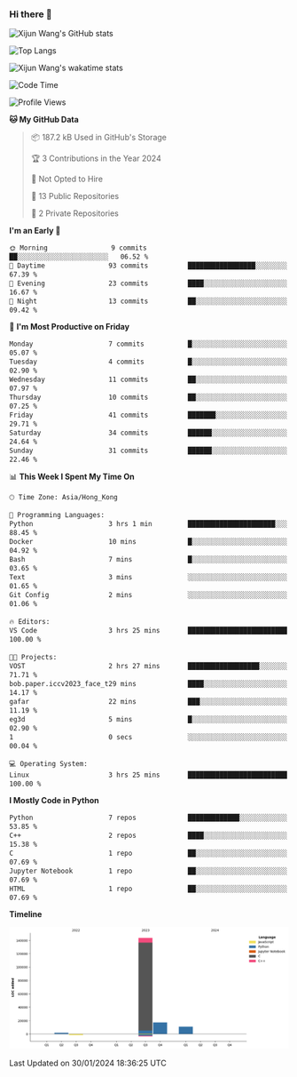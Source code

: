 ### Hi there 👋

![Xijun Wang's GitHub stats](https://github-readme-stats.vercel.app/api?username=kopper-xdu&show_icons=true&bg_color=00000000)

![Top Langs](https://github-readme-stats.vercel.app/api/top-langs/?username=kopper-xdu&size_weight=0.5&count_weight=0.5&exclude_repo=homepage,kopper-xdu.github.io&layout=compact)


![Xijun Wang's wakatime stats](https://github-readme-stats.vercel.app/api/wakatime?username=kopper)

<!--START_SECTION:waka-->
![Code Time](http://img.shields.io/badge/Code%20Time-150%20hrs%2038%20mins-blue)

![Profile Views](http://img.shields.io/badge/Profile%20Views-0-blue)

**🐱 My GitHub Data** 

> 📦 187.2 kB Used in GitHub's Storage 
 > 
> 🏆 3 Contributions in the Year 2024
 > 
> 🚫 Not Opted to Hire
 > 
> 📜 13 Public Repositories 
 > 
> 🔑 2 Private Repositories 
 > 
**I'm an Early 🐤** 

```text
🌞 Morning                9 commits           ██░░░░░░░░░░░░░░░░░░░░░░░   06.52 % 
🌆 Daytime                93 commits          █████████████████░░░░░░░░   67.39 % 
🌃 Evening                23 commits          ████░░░░░░░░░░░░░░░░░░░░░   16.67 % 
🌙 Night                  13 commits          ██░░░░░░░░░░░░░░░░░░░░░░░   09.42 % 
```
📅 **I'm Most Productive on Friday** 

```text
Monday                   7 commits           █░░░░░░░░░░░░░░░░░░░░░░░░   05.07 % 
Tuesday                  4 commits           █░░░░░░░░░░░░░░░░░░░░░░░░   02.90 % 
Wednesday                11 commits          ██░░░░░░░░░░░░░░░░░░░░░░░   07.97 % 
Thursday                 10 commits          ██░░░░░░░░░░░░░░░░░░░░░░░   07.25 % 
Friday                   41 commits          ███████░░░░░░░░░░░░░░░░░░   29.71 % 
Saturday                 34 commits          ██████░░░░░░░░░░░░░░░░░░░   24.64 % 
Sunday                   31 commits          ██████░░░░░░░░░░░░░░░░░░░   22.46 % 
```


📊 **This Week I Spent My Time On** 

```text
🕑︎ Time Zone: Asia/Hong_Kong

💬 Programming Languages: 
Python                   3 hrs 1 min         ██████████████████████░░░   88.45 % 
Docker                   10 mins             █░░░░░░░░░░░░░░░░░░░░░░░░   04.92 % 
Bash                     7 mins              █░░░░░░░░░░░░░░░░░░░░░░░░   03.65 % 
Text                     3 mins              ░░░░░░░░░░░░░░░░░░░░░░░░░   01.65 % 
Git Config               2 mins              ░░░░░░░░░░░░░░░░░░░░░░░░░   01.06 % 

🔥 Editors: 
VS Code                  3 hrs 25 mins       █████████████████████████   100.00 % 

🐱‍💻 Projects: 
VOST                     2 hrs 27 mins       ██████████████████░░░░░░░   71.71 % 
bob.paper.iccv2023_face_t29 mins             ████░░░░░░░░░░░░░░░░░░░░░   14.17 % 
gafar                    22 mins             ███░░░░░░░░░░░░░░░░░░░░░░   11.19 % 
eg3d                     5 mins              █░░░░░░░░░░░░░░░░░░░░░░░░   02.90 % 
1                        0 secs              ░░░░░░░░░░░░░░░░░░░░░░░░░   00.04 % 

💻 Operating System: 
Linux                    3 hrs 25 mins       █████████████████████████   100.00 % 
```

**I Mostly Code in Python** 

```text
Python                   7 repos             █████████████░░░░░░░░░░░░   53.85 % 
C++                      2 repos             ████░░░░░░░░░░░░░░░░░░░░░   15.38 % 
C                        1 repo              ██░░░░░░░░░░░░░░░░░░░░░░░   07.69 % 
Jupyter Notebook         1 repo              ██░░░░░░░░░░░░░░░░░░░░░░░   07.69 % 
HTML                     1 repo              ██░░░░░░░░░░░░░░░░░░░░░░░   07.69 % 
```



**Timeline**

![Lines of Code chart](https://raw.githubusercontent.com/kopper-xdu/kopper-xdu/main/assets/bar_graph.png)


 Last Updated on 30/01/2024 18:36:25 UTC
<!--END_SECTION:waka-->

<!--
**kopper-xdu/kopper-xdu** is a ✨ _special_ ✨ repository because its `README.md` (this file) appears on your GitHub profile.

Here are some ideas to get you started:

- 🔭 I’m currently working on ...
- 🌱 I’m currently learning ...
- 👯 I’m looking to collaborate on ...
- 🤔 I’m looking for help with ...
- 💬 Ask me about ...
- 📫 How to reach me: ...
- 😄 Pronouns: ...
- ⚡ Fun fact: ...
-->
